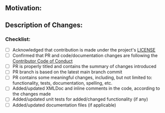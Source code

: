 ## Motivation:


## Description of Changes:


### Checklist:
- [ ] Acknowledged that contribution is made under the project's [LICENSE](https://github.com/mailtrap/mailtrap-dotnet/blob/main/LICENSE.md)
- [ ] Confirmed that PR and code/documentation changes are following the [Contributor Code of Conduct](https://github.com/mailtrap/mailtrap-dotnet/blob/main/CODE_OF_CONDUCT.md)
- [ ] PR is properly titled and contains the summary of changes introduced
- [ ] PR branch is based on the latest main branch commit
- [ ] PR contains some meaningful changes, including, but not limited to: functionality, tests, documentation, spelling, etc.
- [ ] Added/updated XMLDoc and inline comments in the code, according to the changes made
- [ ] Added/updated unit tests for added/changed functionality (if any)
- [ ] Added/updated documentation files (if applicable)
